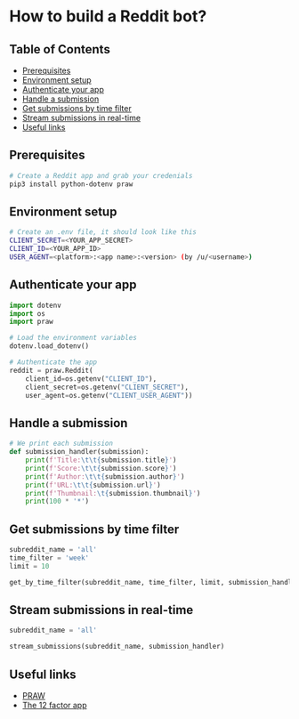 # How to build a Reddit bot?

<!-- START doctoc generated TOC please keep comment here to allow auto update -->
<!-- DON'T EDIT THIS SECTION, INSTEAD RE-RUN doctoc TO UPDATE -->

## Table of Contents

- [Prerequisites](#prerequisites)
- [Environment setup](#environment-setup)
- [Authenticate your app](#authenticate-your-app)
- [Handle a submission](#handle-a-submission)
- [Get submissions by time filter](#get-submissions-by-time-filter)
- [Stream submissions in real-time](#stream-submissions-in-real-time)
- [Useful links](#useful-links)

<!-- END doctoc generated TOC please keep comment here to allow auto update -->

## Prerequisites

```bash
# Create a Reddit app and grab your credenials
pip3 install python-dotenv praw
```

## Environment setup

```bash
# Create an .env file, it should look like this
CLIENT_SECRET=<YOUR_APP_SECRET>
CLIENT_ID=<YOUR_APP_ID>
USER_AGENT=<platform>:<app name>:<version> (by /u/<username>)
```

## Authenticate your app

```python
import dotenv
import os
import praw

# Load the environment variables
dotenv.load_dotenv()

# Authenticate the app
reddit = praw.Reddit(
    client_id=os.getenv("CLIENT_ID"),
    client_secret=os.getenv("CLIENT_SECRET"),
    user_agent=os.getenv("CLIENT_USER_AGENT"))
```

## Handle a submission

```python
# We print each submission
def submission_handler(submission):
    print(f'Title:\t\t{submission.title}')
    print(f'Score:\t\t{submission.score}')
    print(f'Author:\t\t{submission.author}')
    print(f'URL:\t\t{submission.url}')
    print(f'Thumbnail:\t{submission.thumbnail}')
    print(100 * '*')
```

## Get submissions by time filter

```python
subreddit_name = 'all'
time_filter = 'week'
limit = 10

get_by_time_filter(subreddit_name, time_filter, limit, submission_handler)
```

## Stream submissions in real-time

```python
subreddit_name = 'all'

stream_submissions(subreddit_name, submission_handler)
```

## Useful links

- [PRAW](https://praw.readthedocs.io/en/latest/)
- [The 12 factor app](https://12factor.net/)

